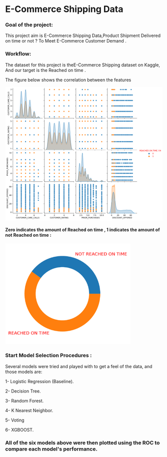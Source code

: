 # E-Commerce Shipping Data

### Goal of the project:
This project aim is E-Commerce Shipping Data,Product Shipment Delivered on time or not ? To Meet E-Commerce Customer Demand .


### Workflow:

The dataset for this project is theE-Commerce Shipping  dataset on Kaggle, And our target is the Reached on time .

The figure below shows the correlation between the features 

<img src="https://github.com/hanaaalqarni5/E-Commerce_Classification/blob/main/correlation.png" width="700"/>

#### Zero indicates the amount of Reached on time , 1 indicates the amount of not Reached on time : 

<img src="https://github.com/hanaaalqarni5/E-Commerce_Classification/blob/main/ON%20TIME.png" width="400"/>

### Start Model Selection Procedures :
Several models were tried and played with to get a feel of the data, and those models are:

1- Logistic Regression (Baseline).

2- Decision Tree.

3- Random Forest.

4- K Nearest Neighbor.

5- Voting

6- XGBOOST.


### All of the six models above were then plotted using the ROC to compare each model's performance.
